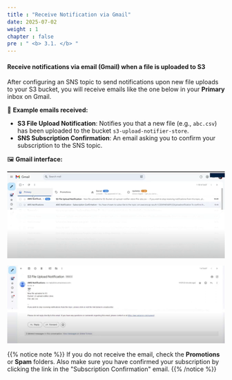 ```yaml
---
title : "Receive Notification via Gmail"
date: 2025-07-02
weight : 1
chapter : false
pre : " <b> 3.1. </b> "
---
```


#### Receive notifications via email (Gmail) when a file is uploaded to S3

After configuring an SNS topic to send notifications upon new file uploads to your S3 bucket, you will receive emails like the one below in your **Primary** inbox on Gmail.

📧 **Example emails received:**

- **S3 File Upload Notification**: Notifies you that a new file (e.g., `abc.csv`) has been uploaded to the bucket `s3-upload-notifier-store`.
- **SNS Subscription Confirmation**: An email asking you to confirm your subscription to the SNS topic.

🖼️ **Gmail interface:**

![SNS Gmail Notification](/images/Picture2.png)

![SNS Gmail Notification](/images/gmal.jpg)


{{% notice note %}}
If you do not receive the email, check the **Promotions** or **Spam** folders. Also make sure you have confirmed your subscription by clicking the link in the "Subscription Confirmation" email.
{{% /notice %}}
